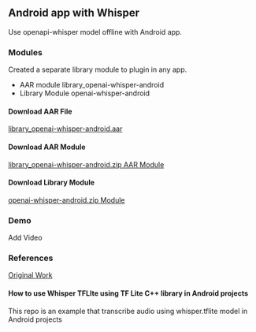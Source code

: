 ## Android app with Whisper

Use openapi-whisper model offline with Android app.

### Modules
Created a separate library module to plugin in any app.

- AAR module library_openai-whisper-android
- Library Module openai-whisper-android

#### Download AAR File
[library_openai-whisper-android.aar](https://github.com/DastanIqbal/openai-whisper-android/raw/master/download/library_openai-whisper-android.aar)

#### Download AAR Module
[library_openai-whisper-android.zip AAR Module](https://github.com/DastanIqbal/openai-whisper-android/raw/master/download/library_openai-whisper-android.zip)

#### Download Library Module
[openai-whisper-android.zip Module](https://github.com/DastanIqbal/openai-whisper-android/raw/master/download/openai-whisper-android.zip)


### Demo
Add Video

### References

[Original Work](https://github.com/usefulsensors/openai-whisper)

#### How to use Whisper TFLIte using TF Lite C++ library in Android projects

This repo is an example that transcribe audio using whisper.tflite model in Android projects

